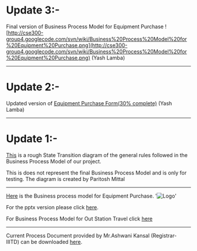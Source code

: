 # Update 3:- #
Final version of Business Process Model for Equipment Purchase
![http://cse300-group4.googlecode.com/svn/wiki/Business%20Process%20Model%20for%20Equipment%20Purchase.png](http://cse300-group4.googlecode.com/svn/wiki/Business%20Process%20Model%20for%20Equipment%20Purchase.png) (Yash Lamba)

---

# Update 2:- #
Updated version of [Equipment Purchase Form(30% complete)](http://cse300-group4.googlecode.com/svn/wiki/BPM%2030.PNG) (Yash Lamba)

---

# Update 1:- #
[This](http://cse300-group4.googlecode.com/svn/wiki/Mock%20FlowDiagram.pdf) is a rough State Transition diagram of the general rules followed in the Business Process Model of our project.

This is does not represent the final Business Process Model and is only for testing.
The diagram is created by Paritosh Mittal

---

[Here](http://cse300-group4.googlecode.com/files/BusinessProcessModel%20%281%29.jpeg) is the Business process model for Equipment Purchase.
'<img src='http://cse300-group4.googlecode.com/svn/wiki/BusinessProcessModel%20(1).jpeg' alt='Logo' />'

For the pptx version please click [here](http://cse300-group4.googlecode.com/svn/wiki/Business%20Process%20Model%20for%20Expenses%20Payment.pptm).

For Business Process Model for Out Station Travel click [here](http://cse300-group4.googlecode.com/svn/wiki/Business%20Process%20Model%20for%20Outstation%20Travel.pptm)

---

Current Process Document provided by Mr.Ashwani Kansal (Registrar- IIITD) can be downloaded [here](http://cse300-group4.googlecode.com/svn/wiki/Process%20Document%202-01-0211.docx).